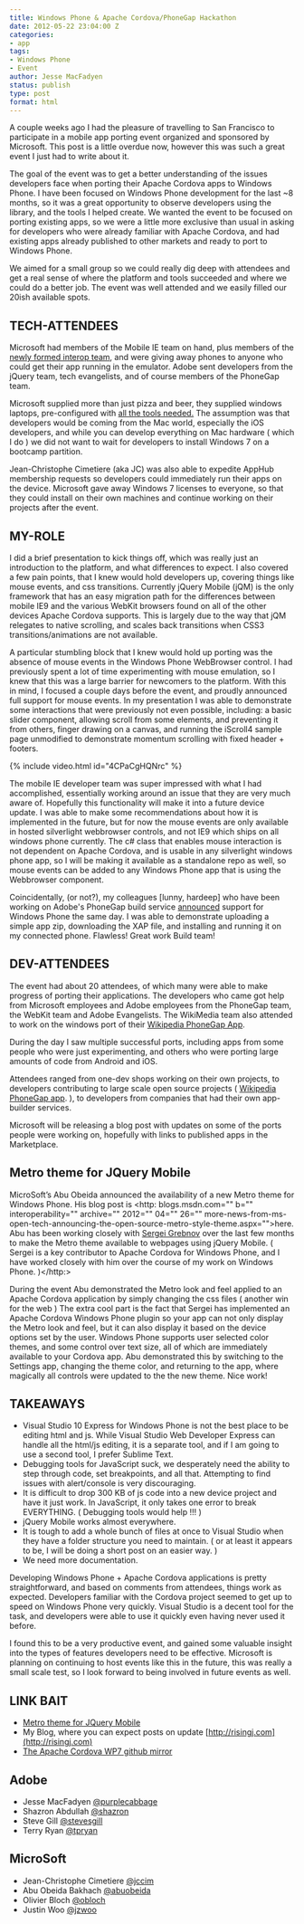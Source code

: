 ```yaml
---
title: Windows Phone & Apache Cordova/PhoneGap Hackathon
date: 2012-05-22 23:04:00 Z
categories:
- app
tags:
- Windows Phone
- Event
author: Jesse MacFadyen
status: publish
type: post
format: html
---
```


A couple weeks ago I had the pleasure of travelling to San Francisco to participate in a mobile app porting event organized and sponsored by Microsoft. This post is a little overdue now, however this was such a great event I just had to write about it.

The goal of the event was to get a better understanding of the issues developers face when porting their Apache Cordova apps to Windows Phone. I have been focused on Windows Phone development for the last ~8 months, so it was a great opportunity to observe developers using the library, and the tools I helped create. We wanted the event to be focused on porting existing apps, so we were a little more exclusive than usual in asking for developers who were already familiar with Apache Cordova, and had existing apps already published to other markets and ready to port to Windows Phone.

We aimed for a small group so we could really dig deep with attendees and get a real sense of where the platform and tools succeeded and where we could do a better job. The event was well attended and we easily filled our 20ish available spots.

## TECH-ATTENDEES

Microsoft had members of the Mobile IE team on hand, plus members of the [newly formed interop team](http://blogs.msdn.com/b/interoperability/archive/2012/04/12/announcing-one-more-way-microsoft-will-engage-with-the-open-source-and-standards-communities.aspx), and were giving away phones to anyone who could get their app running in the emulator. Adobe sent developers from the jQuery team, tech evangelists, and of course members of the PhoneGap team.

Microsoft supplied more than just pizza and beer, they supplied windows laptops, pre-configured with [all the tools needed.](http://www.microsoft.com/en-us/download/details.aspx?displaylang=en&id=27570) The assumption was that developers would be coming from the Mac world, especially the iOS developers, and while you can develop everything on Mac hardware ( which I do ) we did not want to wait for developers to install Windows 7 on a bootcamp partition.

Jean-Christophe Cimetiere (aka JC) was also able to expedite AppHub membership requests so developers could immediately run their apps on the device. Microsoft gave away Windows 7 licenses to everyone, so that they could install on their own machines and continue working on their projects after the event.

## MY-ROLE

I did a brief presentation to kick things off, which was really just an introduction to the platform, and what differences to expect. I also covered a few pain points, that I knew would hold developers up, covering things like mouse events, and css transitions. Currently jQuery Mobile (jQM) is the only framework that has an easy migration path for the differences between mobile IE9 and the various WebKit browsers found on all of the other devices Apache Cordova supports. This is largely due to the way that jQM relegates to native scrolling, and scales back transitions when CSS3 transitions/animations are not available.

A particular stumbling block that I knew would hold up porting was the absence of mouse events in the Windows Phone WebBrowser control. I had previously spent a lot of time experimenting with mouse emulation, so I knew that this was a large barrier for newcomers to the platform. With this in mind, I focused a couple days before the event, and proudly announced full support for mouse events. In my presentation I was able to demonstrate some interactions that were previously not even possible, including: a basic slider component, allowing scroll from some elements, and preventing it from others, finger drawing on a canvas, and running the iScroll4 sample page unmodified to demonstrate momentum scrolling with fixed header + footers.

{% include video.html id="4CPaCgHQNrc" %}

The mobile IE developer team was super impressed with what I had accomplished, essentially working around an issue that they are very much aware of. Hopefully this functionality will make it into a future device update. I was able to make some recommendations about how it is implemented in the future, but for now the mouse events are only available in hosted silverlight webbrowser controls, and not IE9 which ships on all windows phone currently. The c# class that enables mouse interaction is not dependent on Apache Cordova, and is usable in any silverlight windows phone app, so I will be making it available as a standalone repo as well, so mouse events can be added to any Windows Phone app that is using the Webbrowser component.

Coincidentally, (or not?), my colleagues [lunny, hardeep] who have been working on Adobe's PhoneGap build service [announced](https://phonegap.com/2012/04/24/phonegap-build-welcomes-windows-phone-7/) support for Windows Phone the same day. I was able to demonstrate uploading a simple app zip, downloading the XAP file, and installing and running it on my connected phone. Flawless! Great work Build team!

## DEV-ATTENDEES

The event had about 20 attendees, of which many were able to make progress of porting their applications. The developers who came got help from Microsoft employees and Adobe employees from the PhoneGap team, the WebKit team and Adobe Evangelists. The WikiMedia team also attended to work on the windows port of their [Wikipedia PhoneGap App](https://phonegap.com/app/wikipedia/).

During the day I saw multiple successful ports, including apps from some people who were just experimenting, and others who were porting large amounts of code from Android and iOS.

Attendees ranged from one-dev shops working on their own projects, to developers contributing to large scale open source projects ( [Wikipedia PhoneGap app](https://phonegap.com/app/wikipedia/). ), to developers from companies that had their own app-builder services.

Microsoft will be releasing a blog post with updates on some of the ports people were working on, hopefully with links to published apps in the Marketplace.

## Metro theme for JQuery Mobile

MicroSoft’s Abu Obeida announced the availability of a new Metro theme for Windows Phone. His blog post is <http: blogs.msdn.com="" b="" interoperability="" archive="" 2012="" 04="" 26="" more-news-from-ms-open-tech-announcing-the-open-source-metro-style-theme.aspx="">here. Abu has been working closely with [Sergei Grebnov](https://github.com/sgrebnov) over the last few months to make the Metro theme available to webpages using jQuery Mobile. ( Sergei is a key contributor to Apache Cordova for Windows Phone, and I have worked closely with him over the course of my work on Windows Phone. )</http:>

During the event Abu demonstrated the Metro look and feel applied to an Apache Cordova application by simply changing the css files ( another win for the web ) The extra cool part is the fact that Sergei has implemented an Apache Cordova Windows Phone plugin so your app can not only display the Metro look and feel, but it can also display it based on the device options set by the user. Windows Phone supports user selected color themes, and some control over text size, all of which are immediately available to your Cordova app. Abu demonstrated this by switching to the Settings app, changing the theme color, and returning to the app, where magically all controls were updated to the the new theme. Nice work!

## TAKEAWAYS

* Visual Studio 10 Express for Windows Phone is not the best place to be editing html and js. While Visual Studio Web Developer Express can handle all the html/js editing, it is a separate tool, and if I am going to use a second tool, I prefer Sublime Text.
* Debugging tools for JavaScript suck, we desperately need the ability to step through code, set breakpoints, and all that. Attempting to find issues with alert/console is very discouraging.
* It is difficult to drop 300 KB of js code into a new device project and have it just work. In JavaScript, it only takes one error to break EVERYTHING. ( Debugging tools would help !!! )
* jQuery Mobile works almost everywhere.
* It is tough to add a whole bunch of files at once to Visual Studio when they have a folder structure you need to maintain. ( or at least it appears to be, I will be doing a short post on an easier way. )
* We need more documentation.

Developing Windows Phone + Apache Cordova applications is pretty straightforward, and based on comments from attendees, things work as expected. Developers familiar with the Cordova project seemed to get up to speed on Windows Phone very quickly. Visual Studio is a decent tool for the task, and developers were able to use it quickly even having never used it before.

I found this to be a very productive event, and gained some valuable insight into the types of features developers need to be effective. Microsoft is planning on continuing to host events like this in the future, this was really a small scale test, so I look forward to being involved in future events as well.

## LINK BAIT

* [Metro theme for JQuery Mobile](http://blogs.msdn.com/b/interoperability/archive/2012/04/26/more-news-from-ms-open-tech-announcing-the-open-source-metro-style-theme.aspx)
* My Blog, where you can expect posts on update [http://risingj.com](http://risingj.com)
* [The Apache Cordova WP7 github mirror](https://github.com/apache/incubator-cordova-wp7)

## Adobe

* Jesse MacFadyen [@purplecabbage](http://twitter.com/purplecabbage)
* Shazron Abdullah [@shazron](http://twitter.com/shazron)
* Steve Gill [@stevesgill](http://twitter.com/stevesgill)
* Terry Ryan [@tpryan](http://twitter.com/tpryan)

## MicroSoft

* Jean-Christophe Cimetiere [@jccim](http://twitter.com/jccim)
* Abu Obeida Bakhach [@abuobeida](http://twitter.com/abuobeida)
* Olivier Bloch [@obloch](http://twitter.com/obloch)
* Justin Woo [@jzwoo](http://twitter.com/jzwoo)
